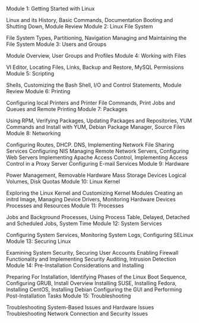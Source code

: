 Module 1: Getting Started with Linux

Linux and its History, Basic Commands, Documentation
Booting and Shutting Down, Module Review
Module 2: Linux File System

File System Types, Partitioning, Navigation
Managing and Maintaining the File System
Module 3: Users and Groups

Module Overview, User Groups and Profiles
Module 4: Working with Files

VI Editor, Locating Files, Links, Backup and Restore, MySQL
Permissions
Module 5: Scripting

Shells, Customizing the Bash Shell, I/O and Control Statements, Module Review
Module 6: Printing

Configuring local Printers and Printer File Commands, Print Jobs and Queues and Remote Printing
Module 7: Packages

Using RPM, Verifying Packages, Updating Packages and Repositories, YUM Commands and Install with YUM, Debian Package Manager, Source Files
Module 8: Networking

Configuring Routes, DHCP. DNS, Implementing Network File Sharing Services
Configuring NIS
Managing Remote Network Servers, Configuring Web Servers
Implementing Apache Access Control, Implementing Access Control in a Proxy Server
Configuring E-mail Services
Module 9: Hardware

Power Management, Removable Hardware
Mass Storage Devices
Logical Volumes, Disk Quotas
Module 10: Linux Kernel

Exploring the Linux Kernel and Customizing Kernel Modules
Creating an initrd Image, Managing Device Drivers, Monitoring Hardware Devices
Processes and Resources
Module 11: Processes

Jobs and Background Processes, Using Process Table, Delayed, Detached and Scheduled Jobs, System Time
Module 12: System Services

Configuring System Services, Monitoring System Logs, Configuring SELinux
Module 13: Securing Linux

Examining System Security, Securing User Accounts
Enabling Firewall Functionality and Implementing Security Auditing, Intrusion Detection
Module 14: Pre-Installation Considerations and Installing

Preparing For Installation, Identifying Phases of the Linux Boot Sequence,
Configuring GRUB, Install Overview
Installing SUSE, Installing Fedora, Installing CentOS, Installing Debian
Configuring the GUI and Performing Post-Installation Tasks
Module 15: Troubleshooting

Troubleshooting System-Based Issues and Hardware Issues
Troubleshooting Network Connection and Security Issues
